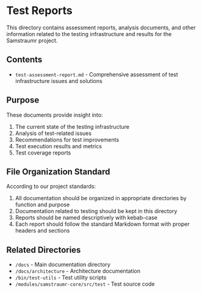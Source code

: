 # Test Reports

This directory contains assessment reports, analysis documents, and other information related to the testing infrastructure and results for the Samstraumr project.

## Contents

- `test-assessment-report.md` - Comprehensive assessment of test infrastructure issues and solutions

## Purpose

These documents provide insight into:

1. The current state of the testing infrastructure
2. Analysis of test-related issues 
3. Recommendations for test improvements
4. Test execution results and metrics
5. Test coverage reports

## File Organization Standard

According to our project standards:

1. All documentation should be organized in appropriate directories by function and purpose
2. Documentation related to testing should be kept in this directory
3. Reports should be named descriptively with kebab-case
4. Each report should follow the standard Markdown format with proper headers and sections

## Related Directories

- `/docs` - Main documentation directory
- `/docs/architecture` - Architecture documentation
- `/bin/test-utils` - Test utility scripts
- `/modules/samstraumr-core/src/test` - Test source code